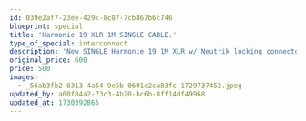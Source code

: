 ```yaml
---
id: 039e2af7-23ee-429c-8c87-7cb867b6c746
blueprint: special
title: 'Harmonie 19 XLR 1M SINGLE CABLE.'
type_of_special: interconnect
description: 'New SINGLE Harmonie 19 1M XLR w/ Neutrik locking connectors'
original_price: 600
price: 500
images:
  - _56ab3fb2-8313-4a54-9e5b-0601c2ca83fc-1729737452.jpeg
updated_by: a00f84a2-73c3-4b20-bc6b-8ff14df49968
updated_at: 1730392865
---
```

